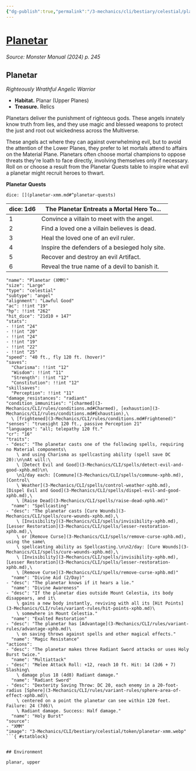 ```yaml
---
{"dg-publish":true,"permalink":"/3-mechanics/cli/bestiary/celestial/planetar-xmm/","tags":["ttrpg-cli/compendium/src/5e/xmm","ttrpg-cli/monster/cr/16","ttrpg-cli/monster/environment/planar","ttrpg-cli/monster/environment/upper","ttrpg-cli/monster/size/large","ttrpg-cli/monster/type/celestial/angel"],"noteIcon":""}
---
```


# [Planetar](3-Mechanics\CLI\bestiary\celestial/planetar-xmm.md)
*Source: Monster Manual (2024) p. 245*  

## Planetar

*Righteously Wrathful Angelic Warrior*

- **Habitat.** Planar (Upper Planes)  
- **Treasure.** Relics  

Planetars deliver the punishment of righteous gods. These angels innately know truth from lies, and they use magic and blessed weapons to protect the just and root out wickedness across the Multiverse.

These angels act where they can against overwhelming evil, but to avoid the attention of the Lower Planes, they prefer to let mortals attend to affairs on the Material Plane. Planetars often choose mortal champions to oppose threats they're loath to face directly, involving themselves only if necessary. Roll on or choose a result from the Planetar Quests table to inspire what evil a planetar might recruit heroes to thwart.

**Planetar Quests**

`dice: [](planetar-xmm.md#^planetar-quests)`

| dice: 1d6 | The Planetar Entreats a Mortal Hero To... |
|-----------|-------------------------------------------|
| 1 | Convince a villain to meet with the angel. |
| 2 | Find a loved one a villain believes is dead. |
| 3 | Heal the loved one of an evil ruler. |
| 4 | Inspire the defenders of a besieged holy site. |
| 5 | Recover and destroy an evil Artifact. |
| 6 | Reveal the true name of a devil to banish it. |{ #planetar-quests}


```statblock
"name": "Planetar (XMM)"
"size": "Large"
"type": "celestial"
"subtype": "angel"
"alignment": "Lawful Good"
"ac": !!int "19"
"hp": !!int "262"
"hit_dice": "21d10 + 147"
"stats":
- !!int "24"
- !!int "20"
- !!int "24"
- !!int "19"
- !!int "22"
- !!int "25"
"speed": "40 ft., fly 120 ft. (hover)"
"saves":
  "Charisma": !!int "12"
  "Wisdom": !!int "11"
  "Strength": !!int "12"
  "Constitution": !!int "12"
"skillsaves":
  "Perception": !!int "11"
"damage_resistances": "radiant"
"condition_immunities": "[charmed](3-Mechanics/CLI/rules/conditions.md#Charmed), [exhaustion](3-Mechanics/CLI/rules/conditions.md#Exhaustion),\
  \ [frightened](3-Mechanics/CLI/rules/conditions.md#Frightened)"
"senses": "truesight 120 ft., passive Perception 21"
"languages": "all; telepathy 120 ft."
"cr": "16"
"traits":
- "desc": "The planetar casts one of the following spells, requiring no Material components\
    \ and using Charisma as spellcasting ability (spell save DC 20):\n\nAt will:\
    \ [Detect Evil and Good](3-Mechanics/CLI/spells/detect-evil-and-good-xphb.md)\n\
    \n1/day each: [Commune](3-Mechanics/CLI/spells/commune-xphb.md), [Control\
    \ Weather](3-Mechanics/CLI/spells/control-weather-xphb.md), [Dispel Evil and Good](3-Mechanics/CLI/spells/dispel-evil-and-good-xphb.md),\
    \ [Raise Dead](3-Mechanics/CLI/spells/raise-dead-xphb.md)"
  "name": "Spellcasting"
- "desc": "The planetar casts [Cure Wounds](3-Mechanics/CLI/spells/cure-wounds-xphb.md),\
    \ [Invisibility](3-Mechanics/CLI/spells/invisibility-xphb.md), [Lesser Restoration](3-Mechanics/CLI/spells/lesser-restoration-xphb.md),\
    \ or [Remove Curse](3-Mechanics/CLI/spells/remove-curse-xphb.md), using the same\
    \ spellcasting ability as Spellcasting.\n\n2/day: [Cure Wounds](3-Mechanics/CLI/spells/cure-wounds-xphb.md),\
    \ [Invisibility](3-Mechanics/CLI/spells/invisibility-xphb.md), [Lesser Restoration](3-Mechanics/CLI/spells/lesser-restoration-xphb.md),\
    \ [Remove Curse](3-Mechanics/CLI/spells/remove-curse-xphb.md)"
  "name": "Divine Aid (2/Day)"
- "desc": "The planetar knows if it hears a lie."
  "name": "Divine Awareness"
- "desc": "If the planetar dies outside Mount Celestia, its body disappears, and it\
    \ gains a new body instantly, reviving with all its [Hit Points](3-Mechanics/CLI/rules/variant-rules/hit-points-xphb.md)\
    \ somewhere in Mount Celestia."
  "name": "Exalted Restoration"
- "desc": "The planetar has [Advantage](3-Mechanics/CLI/rules/variant-rules/advantage-xphb.md)\
    \ on saving throws against spells and other magical effects."
  "name": "Magic Resistance"
"actions":
- "desc": "The planetar makes three Radiant Sword attacks or uses Holy Burst twice."
  "name": "Multiattack"
- "desc": "Melee Attack Roll: +12, reach 10 ft. Hit: 14 (2d6 + 7) Slashing\
    \ damage plus 18 (4d8) Radiant damage."
  "name": "Radiant Sword"
- "desc": "Dexterity Saving Throw: DC 20, each enemy in a 20-foot-radius [Sphere](3-Mechanics/CLI/rules/variant-rules/sphere-area-of-effect-xphb.md)\
    \ centered on a point the planetar can see within 120 feet. Failure: 24 (7d6)\
    \ Radiant damage. Success: Half damage."
  "name": "Holy Burst"
"source":
- "XMM"
"image": "3-Mechanics/CLI/bestiary/celestial/token/planetar-xmm.webp"
```{ #statblock}


## Environment

planar, upper